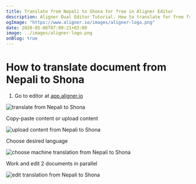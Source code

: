 ```yaml
---
title: Translate from Nepali to Shona for free in Aligner Editor
description: Aligner Dual Editor Tutorial. How to translate for free from Nepali to Shona. Aligner is multilingual document management platform. 
ogImage: "https://www.aligner.io/images/aligner-logo.png"
date: 2020-05-06T07:09:21+03:00
image: ../images/aligner-logo.png
onBlog: true
---
```


# How to translate document from Nepali to Shona

1. Go to editor at [app.aligner.io](https://app.aligner.io "Aligner App web page")

![translate from Nepali to Shona](../aligner-blank-editor.png "translate from Nepali to Shona")

Copy-paste content or upload content

![upload content from Nepali to Shona](../aligner-uploaded-document.png "upload content from Nepali to Shona")

Choose desired language

![choose machine translation from Nepali to Shona](../aligner-language-dropdown.png "choose machine translation from Nepali to Shona")

Work and edit 2 documents in parallel

![edit translation from Nepali to Shona](../aligner-double-sitded-editor.png "edit translation from Nepali to Shona")

